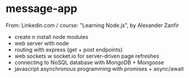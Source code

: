 # message-app
From: Linkedin.com / course: "Learning Node.js", by Alexander Zanfir
* create n install node modules
* web server with node
* routing with express (get + post endpoints)
* web sockets w socket.io for server-driven page refreshes
* connecting to NoSQL database with MongoDB + Mongoose
* javascript asynchronous programming with promises + async/await